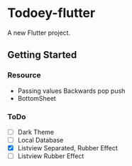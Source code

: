 # Todoey-flutter

A new Flutter project.

## Getting Started
### Resource
- Passing values Backwards pop push
- BottomSheet
### ToDo
- [ ] Dark Theme
- [ ] Local Database
- [x] Listview Separated, Rubber Effect
- [ ] Listview Rubber Effect

